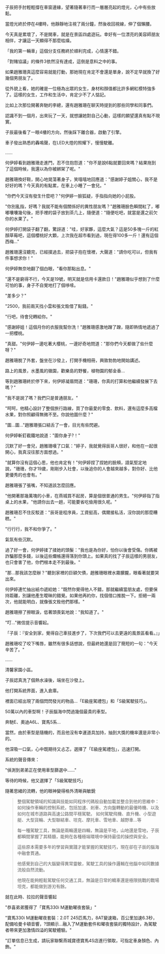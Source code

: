 子辰把手肘輕輕撐在車窗邊緣，望著隨著車行而一層層亮起的燈光，心中有些放鬆。 

當燈光終於停在4樓時，他靜靜地注視了兩分鐘，然後收回視線，伸了個懶腰。

今天真是累壞了，不是開車，就是在景區四處遊玩。幸好有一位漂亮的美容師朋友相伴，才讓這一天顯得不那麼枯燥。

「我的第一輛車」這個分支任務終於順利完成，心情還不錯。

「對賭協議」的條件3依然沒有達成，這倒是意料之中的事。

如果趙雅珊真這麼容易就能打動，那她現在肯定不會還是單身，說不定早就換了好幾個男朋友了。

從外貌上看，她的確是一位極為出眾的女生，身材和顏值都比許多網紅模特強多了。這樣的女生，工作和生活中，肯定少不了人惦記。

比如上次那位開著奔馳的李總，還有趙雅珊在聊天時提到的那些同學和同事們。

認識不到一個月，出來玩了一天，就想讓她對自己心動，這樣的願望還真有點不現實。

子辰最後看了一眼4樓的方向，然後踩下離合器，啟動了引擎。

車子發出熟悉的轟鳴聲，在LED大燈的照耀下，慢慢駛離。

……

何伊婷看到趙雅珊走進門，忍不住抱怨道："你不是說6點就要回來嗎？結果拖到了這個時候，我還以為你被綁架了呢。"

趙雅珊換好鞋，開心地晃蕩著身子，笑嘻嘻地回應道："感謝婷子姐關心，我不是好好的嗎？今天真的有點累，在車上小睡了一會兒。"

"你們今天沒有發生什麼吧？"何伊婷一臉狐疑，手指指向她的小屁股。

"你別亂指，好嗎？我就不能有個關係好的異性朋友嗎？"趙雅珊臉色瞬間紅了，嘟嘟囔囔幾句後，把手裡的袋子放到茶几上，隨便道："隨便吃吧，就當是還之前欠你的水果了。"

何伊婷打開袋子翻了翻，驚訝道："哇，好家夥，這麼大氣？這是50多塊一斤的紅顏草莓吧，這個櫻桃好大顆，上次我在超市看到過，現在得100多一斤！還有這個西梅…"

趙雅珊還沒聽完，已經撲過去，把袋子抱在懷裡，大聲道："請你吃可以，但我有件事想求你！"

何伊婷無奈地翻了個白眼，"看你那點出息。"

"還不是窮得不行，今天是19號，明天就是信用卡還款日！"趙雅珊似乎想到了什麼可怕的事，身子不自覺地打了個哆嗦。

"差多少？"

"2500，我前兩天找小雲和張文銓借了點錢。"

"行吧，待會兒轉給你。"

"感謝婷姐！這個月你的衣服我幫你洗！"趙雅珊感激地蹭了蹭，隨即熱情地遞過了一把櫻桃。

"真甜。"何伊婷一邊吃著大櫻桃，一邊好奇地問道："那你們今天都做了些什麼呀？"

趙雅珊脫了外套，盤坐在沙發上，打開手機相冊，興致勃勃地開始講述。

路上的風景，水墨風的徽園，歡樂島的野餐，植物園的郁金香…

等到趙雅珊終於停下來，何伊婷凝眉問道："珊珊，你真的打算和他繼續發展下去嗎？"

"我不是說了嗎？我們只是普通朋友。"

"呵呵，他精心設計了整個旅行路線，買了你最愛的零食、飲料，還有這麼多高檔水果，對你照顧得無微不至。你說他圖什麼？"

"圖…圖…"趙雅珊張口結舌了一會，目光有些閃避。

何伊婷斬釘截鐵地說道："圖你身子?！"

沉默了好一會兒，趙雅珊嘆了口氣："婷子，我就覺得辰哥人很好，和他在一起很開心，我真沒往那方面想過。"

"就算你沒有這個心思，他也肯定有！"何伊婷捏了捏她的臉頰，語氣堅定地說，"珊珊，你才19歲，剛剛步入社會，以後追你的人會越來越多，對你好、比他更優秀的也會有。"

趙雅珊張了張嘴，不知道該怎麼回應。

"他開著那幾萬塊的小車，在燕城買不起房，算是個很普通的男生。"何伊婷指了指桌上的水果，"他請你出去一趟，可能要省吃儉用很久呢。"

趙雅珊忍不住反駁道："辰哥是程序員，工資挺高，偶爾接私活，沒你說的那麼糟糕。"

"行行行，我不和你爭了。"

氣氛有些沉默。

過了好一會，何伊婷揉了揉她的頭髮："我也是為你好，怕你以後會受傷。你媽被詐騙那麼多錢，以後這些爛帳還得落到你頭上。如果真的找了子辰這樣的男朋友，也只會害了他，你們根本走不到最後。"

"那…那我該怎麼辦？"聽到家裡的巨額欠債，趙雅珊眼裡水霧朦朧，眼看著就要哭出來。

何伊婷連忙抽出紙巾遞給她："既然你覺得他人不錯，那就繼續當朋友處，但要保持距離，別讓他產生曖昧的錯覺。如果他再約你，找個借口推脫一下。拒絕一兩次，他就能明白，就像張文銓他們那樣。"

趙雅珊擦了擦眼淚，低著頭喪氣地說："我知道了。"

"叮..."微信提示音響起。

「子辰：『安全到家，覺得自己車技進步了，下次我們可以去更遠的風景區看看。』」

趙雅珊咬了咬下嘴唇，雖然有很多話想說，但最終她還是回了簡短的一句："今天辛苦了。"

……

清馨家園小區。

子辰認真洗了個熱水澡後，端坐在沙發上。

他打開系統界面，進入倉庫。

裡面已經出現了兩個閃閃發光的物品...「E級座駕禮包」和「S級駕駛技巧」。

50萬以內的車型啊！子辰腦海中閃過幾個最貴的車型。

奔馳E、奧迪A6L、寶馬5系…

當然，由於車型是隨機的，而且他沒有幸運道具加持，抽到大獎的機率還是非常小的。

他深吸一口氣，心中既期待又忐忑，選擇了「E級座駕禮包」，迅速打開。

系統的聲音傳來：

"偵測到弟弟正在使用車型篩選中……"

等待的時候，他又選擇了「S級駕駛技巧」

隨著思緒的流轉，他的眼神變得格外清晰與敏銳
>整個駕駛領域的知識與技能如同程序代碼般自動加載並整合到他的思維中：
如何操作車輛的控制系統，包括加速、剎車、方向盤轉動的最優時機、以及如何在城市道路與高速公路間平穩駕駛。
如何駕駛飛機、直升機、小型遊艇、大型貨輪、大型聯結車、坦克、摩托車、雪地車、越野車...等
>
>每一種駕駛工具，無論是兩輪還是四輪，無論是平地，山地還是雪地，子辰都瞬間掌握了其精髓，能夠在各種極端環境中保持最佳的操控與安全。
>
>這些原本需要多年的學習與實踐才能掌握的駕駛技巧，現在卻在子辰的腦海中融會貫通。
>
>他感覺到自己的大腦變得異常靈敏，駕駛工具的操作邏輯在他腦中如同數據流般自然流動。
>
>他現在能夠輕鬆駕駛任何交通工具，無論是日常的轎車還是極限挑戰的戰場坦克，都能做到游刃有餘。

就在此時、拉拉的聲音響起

"恭喜弟弟獲得了「寶馬330i M運動曜夜套裝」"

"寶馬330i M運動曜夜套裝：2.0T 245匹馬力，8AT變速箱，百公里加速6.3秒，配備哈曼卡頓音響，?頭顯示…融入了M運動套件和曜夜套裝的獨特設計，為駕駛者帶來更加激情四溢的駕駛體驗。"

"訂單信息已生成，請玩家聯繫燕城寶德寶馬4S店進行領取，可指定車身顏色、內飾。"

